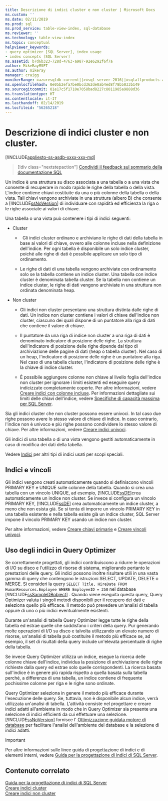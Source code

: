 ```yaml
---
title: Descrizione di indici cluster e non cluster | Microsoft Docs
ms.custom: ''
ms.date: 02/11/2019
ms.prod: sql
ms.prod_service: table-view-index, sql-database
ms.reviewer: ''
ms.technology: table-view-index
ms.topic: conceptual
helpviewer_keywords:
- query optimizer [SQL Server], index usage
- index concepts [SQL Server]
ms.assetid: b7d6b323-728d-4763-a987-92e6292f6f7a
author: MikeRayMSFT
ms.author: mikeray
manager: craigg
monikerRange: =azuresqldb-current||>=sql-server-2016||=sqlallproducts-allversions||>=sql-server-linux-2017||=azuresqldb-mi-current
ms.openlocfilehash: 0e05b2efa7be0bcd362de0ab4ed8f78b5033b149
ms.sourcegitcommit: 01e17c5f1710e7058bad8227c8011985a9888d36
ms.translationtype: HT
ms.contentlocale: it-IT
ms.lasthandoff: 02/14/2019
ms.locfileid: "56265218"
---
```

# <a name="clustered-and-nonclustered-indexes-described"></a>Descrizione di indici cluster e non cluster.
[!INCLUDE[appliesto-ss-asdb-xxxx-xxx-md](../../includes/appliesto-ss-asdb-xxxx-xxx-md.md)]

  > [!div class="nextstepaction"]
  > [Condividi il feedback sul sommario della documentazione SQL](https://aka.ms/sqldocsurvey)

  Un indice è una struttura su disco associata a una tabella o a una vista che consente di recuperare in modo rapido le righe della tabella o della vista. L'indice contiene chiavi costituite da una o più colonne della tabella o della vista. Tali chiavi vengono archiviate in una struttura (albero B) che consente a [!INCLUDE[ssNoVersion](../../includes/ssnoversion-md.md)] di individuare con rapidità ed efficienza la riga o le righe associate ai valori di chiave.  
  
 Una tabella o una vista può contenere i tipi di indici seguenti:  
  
-   Cluster  
  
    -   Gli indici cluster ordinano e archiviano le righe di dati della tabella in base ai valori di chiave, ovvero alle colonne incluse nella definizione dell'indice. Per ogni tabella è disponibile un solo indice cluster, poiché alle righe di dati è possibile applicare un solo tipo di ordinamento.  
  
    -   Le righe di dati di una tabella vengono archiviate con ordinamento solo se la tabella contiene un indice cluster. Una tabella con indice cluster è denominata tabella cluster. Se la tabella non contiene un indice cluster, le righe di dati vengono archiviate in una struttura non ordinata denominata heap.  
  
-   Non cluster  
  
    -   Gli indici non cluster presentano una struttura distinta dalle righe di dati. Un indice non cluster contiene i valori di chiave dell'indice non cluster, ciascuno dei quali dispone di un puntatore alla riga di dati che contiene il valore di chiave.  
  
    -   Il puntatore da una riga di indice non cluster a una riga di dati è denominato indicatore di posizione delle righe. La struttura dell'indicatore di posizione delle righe dipende dal tipo di archiviazione delle pagine di dati (heap o tabella cluster). Nel caso di un heap, l'indicatore di posizione delle righe è un puntatore alla riga. Nel caso di una tabella cluster, l'indicatore di posizione delle righe è la chiave di indice cluster.  
  
    -   È possibile aggiungere colonne non chiave al livello foglia dell'indice non cluster per ignorare i limiti esistenti ed eseguire query indicizzate completamente coperte. Per altre informazioni, vedere [Creare indici con colonne incluse](../../relational-databases/indexes/create-indexes-with-included-columns.md). Per informazioni dettagliate sui limiti delle chiavi dell'indice, vedere [Specifiche di capacità massima per SQL Server](../../sql-server/maximum-capacity-specifications-for-sql-server.md). 
  
 Sia gli indici cluster che non cluster possono essere univoci. In tal caso due righe possono avere lo stesso valore di chiave di indice. In caso contrario, l'indice non è univoco e più righe possono condividere lo stesso valore di chiave. Per altre informazioni, vedere [Creare indici univoci](../../relational-databases/indexes/create-unique-indexes.md).  
  
 Gli indici di una tabella o di una vista vengono gestiti automaticamente in caso di modifica dei dati della tabella.  
  
 Vedere [Indici](../../relational-databases/indexes/indexes.md) per altri tipi di indici usati per scopi speciali.  
  
## <a name="indexes-and-constraints"></a>Indici e vincoli  

Gli indici vengono creati automaticamente quando si definiscono vincoli PRIMARY KEY e UNIQUE sulle colonne della tabella. Quando si crea una tabella con un vincolo UNIQUE, ad esempio, [!INCLUDE[ssDE](../../includes/ssde-md.md)]crea automaticamente un indice non cluster. Se invece si configura un vincolo PRIMARY KEY, [!INCLUDE[ssDE](../../includes/ssde-md.md)] crea automaticamente un indice cluster, a meno che non esista già. Se si tenta di imporre un vincolo PRIMARY KEY in una tabella esistente e nella tabella esiste già un indice cluster, SQL Server impone il vincolo PRIMARY KEY usando un indice non cluster.

Per altre informazioni, vedere [Creare chiavi primarie](../../relational-databases/tables/create-primary-keys.md) e [Creare vincoli univoci](../../relational-databases/tables/create-unique-constraints.md).  
  
## <a name="how-indexes-are-used-by-the-query-optimizer"></a>Uso degli indici in Query Optimizer  
 Se correttamente progettati, gli indici contribuiscono a ridurre le operazioni di I/O su disco e l'utilizzo di risorse di sistema, migliorando pertanto le prestazioni delle query. Gli indici possono inoltre risultare utili in una vasta gamma di query che contengono le istruzioni SELECT, UPDATE, DELETE o MERGE. Si consideri la query `SELECT Title, HireDate FROM HumanResources.Employee WHERE EmployeeID = 250` nel database [!INCLUDE[ssSampleDBobject](../../includes/sssampledbobject-md.md)] . Quando viene eseguita questa query, Query Optimizer valuta i singoli metodi disponibili per il recupero dei dati e seleziona quello più efficace. Il metodo può prevedere un'analisi di tabella oppure di uno o più indici eventualmente esistenti.  
  
 Durante un'analisi di tabella Query Optimizer legge tutte le righe della tabella ed estrae quelle che soddisfano i criteri della query. Pur generando molte operazioni di I/O su disco e talvolta utilizzando un elevato numero di risorse, un'analisi di tabella può costituire il metodo più efficace se, ad esempio, il set di risultati della query include un'elevata percentuale di righe della tabella.  
  
 Se invece Query Optimizer utilizza un indice, esegue la ricerca delle colonne chiave dell'indice, individua la posizione di archiviazione delle righe richieste dalla query ed estrae solo quelle corrispondenti. La ricerca basata sull'indice è in genere più rapida rispetto a quella basata sulla tabella perché, a differenza di una tabella, un indice contiene di frequente pochissime colonne per riga e le righe sono ordinate.  
  
 Query Optimizer seleziona in genere il metodo più efficace durante l'esecuzione delle query. Se, tuttavia, non è disponibile alcun indice, verrà utilizzata un'analisi di tabella. L'attività consiste nel progettare e creare indici adatti all'ambiente in modo che in Query Optimizer sia presente una selezione di indici efficienti da cui effettuare una selezione. [!INCLUDE[ssNoVersion](../../includes/ssnoversion-md.md)] fornisce l' [Ottimizzazione guidata motore di database](../../relational-databases/performance/database-engine-tuning-advisor.md) per facilitare l'analisi dell'ambiente del database e la selezione di indici adatti.  
  
> [!IMPORTANT] 
> Per altre informazioni sulle linee guida di progettazione di indici e di elementi interni, vedere [Guida per la progettazione di indici di SQL Server](../../relational-databases/sql-server-index-design-guide.md).

## <a name="related-content"></a>Contenuto correlato  
 [Guida per la progettazione di indici di SQL Server](../../relational-databases/sql-server-index-design-guide.md)     
 [Creare indici cluster](../../relational-databases/indexes/create-clustered-indexes.md)  
 [Creare indici non cluster](../../relational-databases/indexes/create-nonclustered-indexes.md)  
  
  
